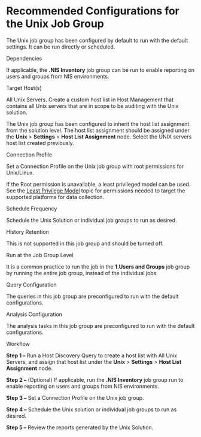 # Recommended Configurations for the Unix Job Group

The Unix job group has been configured by default to run with the default settings. It can be run
directly or scheduled.

Dependencies

If applicable, the **.NIS Inventory** job group can be run to enable reporting on users and groups
from NIS environments.

Target Host(s)

All Unix Servers. Create a custom host list in Host Management that contains all Unix servers that
are in scope to be auditing with the Unix solution.

The Unix job group has been configured to inherit the host list assignment from the solution level.
The host list assignment should be assigned under the **Unix** > **Settings** > **Host List
Assignment** node. Select the UNIX servers host list created previously.

Connection Profile

Set a Connection Profile on the Unix job group with root permissions for Unix/Linux.

If the Root permission is unavailable, a least privileged model can be used. See the
[Least Privilege Model](/docs/accessanalyzer/11.6/requirements/target/unix.md#least-privilege-model)
topic for permissions needed to target the supported platforms for data collection.

Schedule Frequency

Schedule the Unix Solution or individual job groups to run as desired.

History Retention

This is not supported in this job group and should be turned off.

Run at the Job Group Level

It is a common practice to run the job in the **1.Users and Groups** job group by running the entire
job group, instead of the individual jobs.

Query Configuration

The queries in this job group are preconfigured to run with the default configurations.

Analysis Configuration

The analysis tasks in this job group are preconfigured to run with the default configurations.

Workflow

**Step 1 –** Run a Host Discovery Query to create a host list with All Unix Servers, and assign that
host list under the **Unix** > **Settings** > **Host List Assignment** node.

**Step 2 –** (Optional) If applicable, run the **.NIS Inventory** job group run to enable reporting
on users and groups from NIS environments.

**Step 3 –** Set a Connection Profile on the Unix job group.

**Step 4 –** Schedule the Unix solution or individual job groups to run as desired.

**Step 5 –** Review the reports generated by the Unix Solution.
